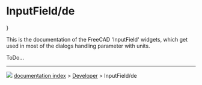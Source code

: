 # InputField/de
}

This is the documentation of the FreeCAD \'InputField\' widgets, which get used in most of the dialogs handling parameter with units.

ToDo\...



---
![](images/Right_arrow.png) [documentation index](../README.md) > [Developer](Category_Developer.md) > InputField/de
